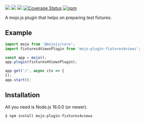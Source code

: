 [![](https://github.com/dmanto/mojo-plugin-fixtures4views/workflows/Linux/badge.svg)](https://github.com/dmanto/mojo-plugin-fixtures4views/actions)
[![](https://github.com/dmanto/mojo-plugin-fixtures4views/workflows/macOS/badge.svg)](https://github.com/dmanto/mojo-plugin-fixtures4views/actions)
[![](https://github.com/dmanto/mojo-plugin-fixtures4views/workflows/Windows/badge.svg)](https://github.com/dmanto/mojo-plugin-fixtures4views/actions)
[![Coverage Status](https://coveralls.io/repos/github/dmanto/mojo-plugin-fixtures4views/badge.svg?branch=main)](https://coveralls.io/github/dmanto/mojo-plugin-fixtures4views?branch=main)
[![npm](https://img.shields.io/npm/v/mojo-plugin-fixtures4views.svg)](https://www.npmjs.com/package/mojo-plugin-fixtures4views)


A mojo.js plugin that helps on preparing test fixtures.

## Example

```javascript
import mojo from '@mojojs/core';
import fixtures4ViewsPlugin from 'mojo-plugin-fixtures4views';

const app = mojo();
app.plugin(fixtures4ViewsPlugin);

app.get('/', async ctx => {
});
app.start();
```

## Installation

All you need is Node.js 16.0.0 (or newer).

```
$ npm install mojo-plugin-fixtures4views
```
